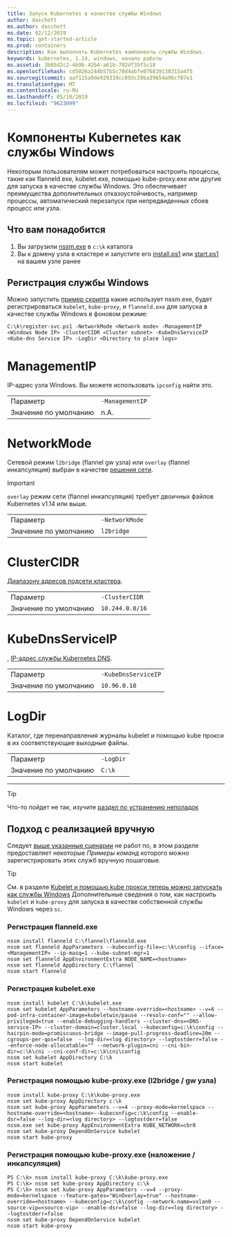 ```yaml
---
title: Запуск Kubernetes в качестве службы Windows
author: daschott
ms.author: daschott
ms.date: 02/12/2019
ms.topic: get-started-article
ms.prod: containers
description: Как выполнять Kubernetes компоненты службы Windows.
keywords: kubernetes, 1.14, windows, начало работы
ms.assetid: 3b05d2c2-4b9b-42b4-a61b-702df35f5c18
ms.openlocfilehash: cd5026a244b57b5c70d4abfe076839130315a4f5
ms.sourcegitcommit: aaf115a9de929319cc893c29ba39654a96cf07e1
ms.translationtype: MT
ms.contentlocale: ru-RU
ms.lasthandoff: 05/10/2019
ms.locfileid: "9623099"
---
```

# <a name="kubernetes-components-as-windows-services"></a>Компоненты Kubernetes как службы Windows 

Некоторым пользователям может потребоваться настроить процессы, такие как flanneld.exe, kubelet.exe, помощью kube-proxy.exe или другие для запуска в качестве службы Windows. Это обеспечивает преимущества дополнительных отказоустойчивость, например процессы, автоматический перезапуск при непредвиденных сбоев процесс или узла.


## <a name="prerequisites"></a>Что вам понадобится
1. Вы загрузили [nssm.exe](https://nssm.cc/download) в `c:\k` каталога
2. Вы к домену узла в кластере и запустите его [install.ps1](https://github.com/Microsoft/SDN/tree/master/Kubernetes/flannel/install.ps1) или [start.ps1](https://github.com/Microsoft/SDN/blob/master/Kubernetes/flannel/start.ps1) на вашем узле ранее

## <a name="registering-windows-services"></a>Регистрация службы Windows
Можно запустить [пример скрипта](https://github.com/Microsoft/SDN/tree/master/Kubernetes/flannel/register-svc.ps1) какие использует nssm.exe, будет регистрироваться `kubelet`, `kube-proxy`, и `flanneld.exe` для запуска в качестве службы Windows в фоновом режиме:

```
C:\k\register-svc.ps1 -NetworkMode <Network mode> -ManagementIP <Windows Node IP> -ClusterCIDR <Cluster subnet> -KubeDnsServiceIP <Kube-dns Service IP> -LogDir <Directory to place logs>
```

# [<a name="managementip"></a>ManagementIP](#tab/ManagementIP)
IP-адрес узла Windows. Вы можете использовать `ipconfig` найти это.

|  |  | 
|---------|---------|
|Параметр     | `-ManagementIP`        |
|Значение по умолчанию    | n.A.        |


# [<a name="networkmode"></a>NetworkMode](#tab/NetworkMode)
Сетевой режим `l2bridge` (flannel gw узла) или `overlay` (flannel инкапсуляция) выбран в качестве [решения сети](./network-topologies.md).

> [!Important] 
> `overlay` режим сети (flannel инкапсуляция) требует двоичных файлов Kubernetes v1.14 или выше.

|  |  | 
|---------|---------|
|Параметр     | `-NetworkMode`        |
|Значение по умолчанию    | `l2bridge`        |


# [<a name="clustercidr"></a>ClusterCIDR](#tab/ClusterCIDR)
[Диапазону адресов подсети кластера](./getting-started-kubernetes-windows.md#cluster-subnet-def).

|  |  | 
|---------|---------|
|Параметр     | `-ClusterCIDR`        |
|Значение по умолчанию    | `10.244.0.0/16`        |


# [<a name="kubednsserviceip"></a>KubeDnsServiceIP](#tab/KubeDnsServiceIP)
, [IP-адрес службы Kubernetes DNS](./getting-started-kubernetes-windows.md#kube-dns-def).

|  |  | 
|---------|---------|
|Параметр     | `-KubeDnsServiceIP`        |
|Значение по умолчанию    | `10.96.0.10`        |


# [<a name="logdir"></a>LogDir](#tab/LogDir)
Каталог, где перенаправления журналы kubelet и помощью kube прокси в их соответствующие выходные файлы.

|  |  | 
|---------|---------|
|Параметр     | `-LogDir`        |
|Значение по умолчанию    | `C:\k`        |

---


> [!TIP] 
> Что-то пойдет не так, изучите [раздел по устранению неполадок](./common-problems.md#i-have-problems-running-kubernetes-processes-as-windows-services)

## <a name="manual-approach"></a>Подход с реализацией вручную
Следует [выше указанные сценарии](#registering-windows-services) не работ по, в этом разделе предоставляет некоторые *Примеры команд* которого можно зарегистрировать этих служб вручную пошаговые.

> [!TIP] 
> См. в разделе [Kubelet и помощью kube прокси теперь можно запускать как службы Windows](https://kubernetes.io/docs/getting-started-guides/windows/#kubelet-and-kube-proxy-can-now-run-as-windows-services) Дополнительные сведения о том, как настроить `kubelet` и `kube-proxy` для запуска в качестве собственной службы Windows через `sc`.

### <a name="register-flanneldexe"></a>Регистрация flanneld.exe
```
nssm install flanneld C:\flannel\flanneld.exe
nssm set flanneld AppParameters --kubeconfig-file=c:\k\config --iface=<ManagementIP> --ip-masq=1 --kube-subnet-mgr=1
nssm set flanneld AppEnvironmentExtra NODE_NAME=<hostname>
nssm set flanneld AppDirectory C:\flannel
nssm start flanneld
```

### <a name="register-kubeletexe"></a>Регистрация kubelet.exe
```
nssm install kubelet C:\k\kubelet.exe
nssm set kubelet AppParameters --hostname-override=<hostname> --v=6 --pod-infra-container-image=kubeletwin/pause --resolv-conf="" --allow-privileged=true --enable-debugging-handlers --cluster-dns=<DNS-service-IP> --cluster-domain=cluster.local --kubeconfig=c:\k\config --hairpin-mode=promiscuous-bridge --image-pull-progress-deadline=20m --cgroups-per-qos=false  --log-dir=<log directory> --logtostderr=false --enforce-node-allocatable="" --network-plugin=cni --cni-bin-dir=c:\k\cni --cni-conf-dir=c:\k\cni\config
nssm set kubelet AppDirectory C:\k
nssm start kubelet
```

### <a name="register-kube-proxyexe-l2bridge--host-gw"></a>Регистрация помощью kube-proxy.exe (l2bridge / gw узла)
```
nssm install kube-proxy C:\k\kube-proxy.exe
nssm set kube-proxy AppDirectory c:\k
nssm set kube-proxy AppParameters --v=4 --proxy-mode=kernelspace --hostname-override=<hostname>--kubeconfig=c:\k\config --enable-dsr=false --log-dir=<log directory> --logtostderr=false
nssm.exe set kube-proxy AppEnvironmentExtra KUBE_NETWORK=cbr0
nssm set kube-proxy DependOnService kubelet
nssm start kube-proxy
```

### <a name="register-kube-proxyexe-overlay--vxlan"></a>Регистрация помощью kube-proxy.exe (наложение / инкапсуляция)
```
PS C:\k> nssm install kube-proxy C:\k\kube-proxy.exe
PS C:\k> nssm set kube-proxy AppDirectory c:\k
PS C:\k> nssm set kube-proxy AppParameters --v=4 --proxy-mode=kernelspace --feature-gates="WinOverlay=true" --hostname-override=<hostname> --kubeconfig=c:\k\config --network-name=vxlan0 --source-vip=<source-vip> --enable-dsr=false --log-dir=<log directory> --logtostderr=false
nssm set kube-proxy DependOnService kubelet
nssm start kube-proxy
```